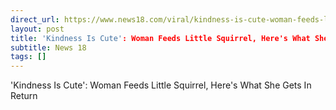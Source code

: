 ```yaml
---
direct_url: https://www.news18.com/viral/kindness-is-cute-woman-feeds-little-squirrel-heres-what-she-gets-in-return-8666895.html
layout: post
title: 'Kindness Is Cute': Woman Feeds Little Squirrel, Here's What She Gets In Return
subtitle: News 18
tags: []
---
```


'Kindness Is Cute': Woman Feeds Little Squirrel, Here's What She Gets In Return
